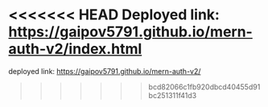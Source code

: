 <<<<<<< HEAD
Deployed link:
https://gaipov5791.github.io/mern-auth-v2/index.html
=======
deployed link:
https://gaipov5791.github.io/mern-auth-v2/
>>>>>>> bcd82066c1fb920dbcd40455d91bc251311f41d3

